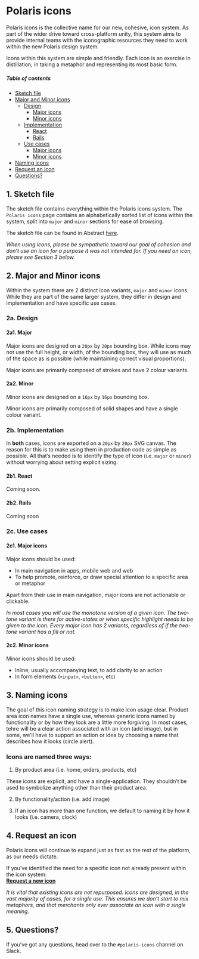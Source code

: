 # Polaris icons

Polaris icons is the collective name for our new, cohesive, icon system. As part of the wider drive toward cross-platform unity, this system aims to provide internal teams with the iconographic resources they need to work within the new Polaris design system.

Icons within this system are simple and friendly. Each icon is an exercise in distillation, in taking a metaphor and representing its most basic form.

##### Table of contents
* [Sketch file](#1sketch-file)
* [Major and Minor icons](#2major-and-minor-icons)
  * [Design](#2a-design)
    * [Major icons](#2a1-major)
    * [Minor icons](#2a2-minor)
  * [Implementation](#2b-implementation)
    * [React](#2b1-react)
    * [Rails](#2b2-rails)
  * [Use cases](#2c-use-cases)
    * [Major icons](#2c1-major-icons)
    * [Minor icons](#2c2-minor-icons)
* [Naming icons](#3naming-icons)
* [Request an icon](#4request-an-icon)
* [Questions?](#5questions)


## 1.	Sketch file

The sketch file contains everything within the Polaris icons system. The `Polaris icons` page contains an alphabetically sorted list of icons within the system, split into `major` and `minor` sections for ease of browsing.

The sketch file can be found in Abstract [here](https://share.abstractapp.com/f348c474-832c-4032-8867-4c84286d8666).

_When using icons, please be sympathetic toward our goal of cohesion and don’t use an icon for a purpose it was not intended for. If you need an icon, please see *Section 3* below._

## 2.	Major and Minor icons

Within the system there are 2 distinct icon variants, `major` and `minor` icons. While they are part of the same larger system, they differ in design and implementation and have specific use cases.

### 2a. Design

#### 2a1. Major

Major icons are designed on a `20px` by `20px` bounding box. While icons may not use the full height, or width, of the bounding box, they will use as much of the space as is possible (while maintaining correct visual proportions).

Major icons are primarily composed of strokes and have 2 colour variants.

#### 2a2. Minor

Minor icons are designed on a `16px` by `16px` bounding box.

Minor icons are primarily composed of solid shapes and have a single colour variant.

### 2b. Implementation

In **both** cases, icons are exported on a `20px` by `20px` SVG canvas. The reason for this is to make using them in production code as simple as possible. All that’s needed is to identify the type of icon (i.e. `major` or `minor`) without worrying about setting explicit sizing.

#### 2b1. React

Coming soon.

#### 2b2. Rails

Coming soon

### 2c. Use cases

#### 2c1. Major icons

Major icons should be used:

* In main navigation in apps, mobile web and web
* To help promote, reinforce, or draw special attention to a specific area or metaphor

Apart from their use in main navigation, major icons are not actionable or clickable.

_In most cases you will use the monotone version of a given icon. The two-tone variant is there for active-states or when specific highlight needs to be given to the icon. Every major icon has 2 variants, regardless of if the two-tone variant has a fill or not._

#### 2c2. Minor icons

Minor icons should be used:

* Inline, usually accompanying text, to add clarity to an action
* In form elements (`<input>`, `<button>`, etc)

## 3.	Naming icons

The goal of this icon naming strategy is to make icon usage clear. Product area icon names have a single use, whereas generic icons named by functionality or by how they look are a little more forgiving. In most cases, tehre will be a clear action associated with an icon (add image), but in some, we'll have to support an action or idea by choosing a name that describes how it looks (circle alert). 

### Icons are named three ways:

1. By product area (i.e. home, orders, products, etc)

These icons are explicit, and have a single-application. They shouldn’t be used to symbolize anything other than their product area.

2. By functionality/action (i.e. add image)

3. If an icon has more than one function, we default to naming it by how it looks (i.e. camera, clock)

## 4.	Request an icon

Polaris icons will continue to expand just as fast as the rest of the platform, as our needs dictate.

If you’ve identified the need for a specific icon not already present within the icon system:  
**[Request a new icon](https://github.com/Shopify/polaris-icons/issues/new)**

_It is vital that existing icons are not repurposed. Icons are designed, in the vast majority of cases, for a single use. This ensures we don’t start to mix metaphors, and that merchants only ever associate an icon with a single meaning._

## 5.	Questions?

If you’ve got any questions, head over to the `#polaris-icons` channel on Slack.
